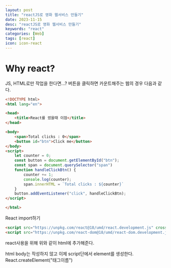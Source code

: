 ```yaml
---
layout: post
title: "reactJS로 영화 웹서비스 만들기"
date: 2023-11-15
desc: "reactJS로 영화 웹서비스 만들기"
keywords: "react"
categories: [Web]
tags: [react]
icon: icon-react
---
```

# Why react?
JS, HTML로만 작업을 한다면...?
버튼을 클릭하면 카운트해주는 웹의 경우 다음과 같다.
```html
<!DOCTYPE html>
<html lang="en">

<head>
    <title>React를 썼을때 이점</title>
</head>

<body>
    <span>Total clicks : 0</span>
    <button id="btn">Click me</button>
</body>
<script>
    let counter = 0;
    const button = document.getElementById("btn");
    const span = document.querySelector("span")
    function handleClickBtn() {
        counter += 1;
        console.log(counter);
        span.innerHTML = `Total clicks : ${counter}`
    }
    button.addEventListener("click", handleClickBtn);
</script>

</html>
```

React import하기

```html
<script src="https://unpkg.com/react@18/umd/react.development.js" crossorigin></script>
<script src="https://unpkg.com/react-dom@18/umd/react-dom.development.js" crossorigin></script>
```

react사용을 위해 위와 같이  html에 추가해준다.

html body는 작성하지 않고 이제 script단에서 element를 생성한다. React.createElement("태그이름")


